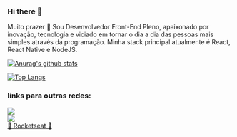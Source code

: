 ### Hi there 👋

Muito prazer 🙂 Sou Desenvolvedor Front-End Pleno, apaixonado por inovação, tecnologia e viciado em tornar o dia a dia das pessoas mais simples através da programação.
Minha stack principal atualmente é React, React Native e NodeJS.

[![Anurag's github stats](https://github-readme-stats.vercel.app/api?username=BenhurKulzer&show_icons=true&theme=algolia)](https://github.com/anuraghazra/github-readme-stats)

[![Top Langs](https://github-readme-stats.vercel.app/api/top-langs/?username=BenhurKulzer&layout=compact&theme=algolia)](https://github.com/anuraghazra/github-readme-stats)

### links para outras redes:

[<img src="https://img.shields.io/badge/LinkedIn-0077B5?style=for-the-badge&logo=linkedin&logoColor=white" />](https://www.linkedin.com/in/benhur-kulzer-developer/) <br>
[<img src="https://img.shields.io/badge/Instagram-E4405F?style=for-the-badge&logo=instagram&logoColor=white" />](https://www.instagram.com/bsk.dev/) <br>
[🚀 Rocketseat 💜](https://app.rocketseat.com.br/me/benhur-da-silveira-kulzer-1567421565)
